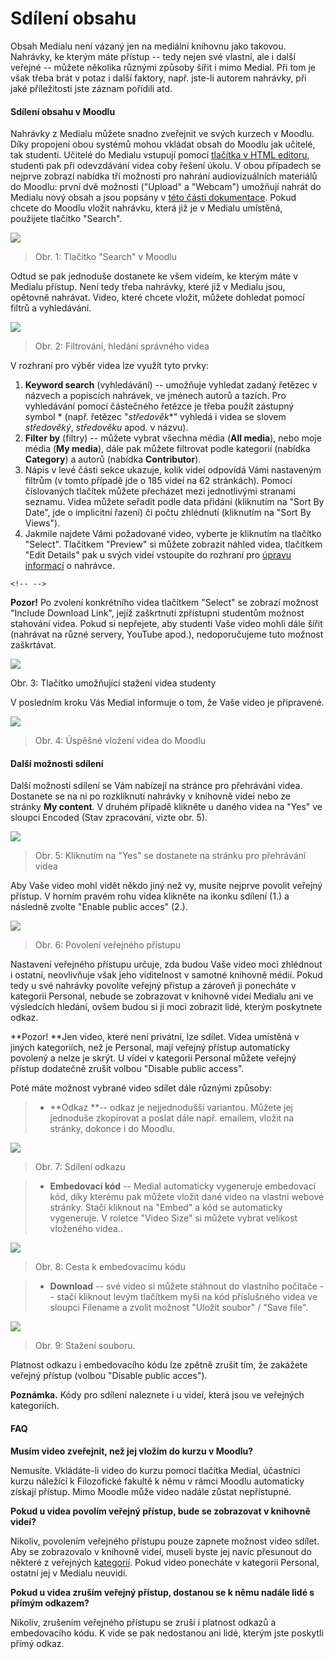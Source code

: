 Sdílení obsahu
==============







Obsah Medialu není vázaný jen na mediální knihovnu jako takovou.
Nahrávky, ke kterým máte přístup -- tedy nejen své vlastní, ale i další
veřejné -- můžete několika různými způsoby šířit i mimo Medial. Při tom
je však třeba brát v potaz i další faktory, např. jste-li autorem
nahrávky, při jaké příležitosti jste záznam pořídili atd. 

#### Sdílení obsahu v Moodlu

Nahrávky z Medialu můžete snadno zveřejnit ve svých kurzech v Moodlu.
Díky propojení obou systémů mohou vkládat obsah do Moodlu jak učitelé,
tak studenti. Učitelé do Medialu vstupují pomocí [tlačítka v HTML
editoru](/home/propojeni-s-moodlem#TOC-P-stup-do-Medialu), studenti pak
při odevzdávání videa coby řešení úkolu. V obou případech se nejprve
zobrazí nabídka tří možností pro nahrání audiovizuálních materiálů do
Moodlu: první dvě možnosti ("Upload" a "Webcam") umožňují nahrát do
Medialu nový obsah a jsou popsány v [této části
dokumentace](/home/jak-vkladat-obsah-prostrednictvim-moodlu). Pokud
chcete do Moodlu vložit nahrávku, která již je v Medialu umístěná,
použijete tlačítko "Search".

![](home/jak-muazu-sva-videa-sirit/A-1.png)



> Obr. 1: Tlačítko "Search" v Moodlu
> 

Odtud se pak jednoduše dostanete ke všem videím, ke kterým máte v
Medialu přístup. Není tedy třeba nahrávky, které již v Medialu jsou,
opětovně nahrávat. Video, které chcete vložit, můžete dohledat pomocí
filtrů a vyhledávání.

![](home/jak-muazu-sva-videa-sirit/search_03q.png)

> Obr. 2: Filtrování, hledání správného videa



V rozhraní pro výběr videa lze využít tyto prvky:

1.  **Keyword search** (vyhledávání) -- umožňuje vyhledat zadaný řetězec
    v názvech a popiscích nahrávek, ve jménech autorů a tazích. Pro
    vyhledávání pomocí částečného řetězce je třeba použít zástupný
    symbol * (např. řetězec "*středověk**" vyhledá i videa se slovem
    *středověký*, *středověku* apod. v názvu).
2.  **Filter by** (filtry) -- můžete vybrat všechna média (**All
    media**), nebo moje média (**My media**), dále pak můžete filtrovat
    podle kategorií (nabídka **Category**) a autorů (nabídka
    **Contributor**). 
3.  Nápis v levé části sekce ukazuje, kolik videí odpovídá Vámi
    nastaveným filtrům (v tomto případě jde o 185 videí na 62
    stránkách). Pomocí číslovaných tlačítek můžete přecházet mezi
    jednotlivými stranami seznamu. Videa můžete seřadit podle data
    přidání (kliknutím na "Sort By Date", jde o implicitní řazení) či
    počtu zhlédnutí (kliknutím na "Sort By Views").
4.  Jakmile najdete Vámi požadované video, vyberte je kliknutím na
    tlačítko "Select". Tlačítkem "Preview" si můžete zobrazit náhled
    videa, tlačítkem "Edit Details" pak u svých videí vstoupíte do
    rozhraní pro [úpravu
    informací](/home/jak-muazu-dodatecne-upravit-metadata#TOC-Editace-metadat)
    o nahrávce.

```
<!-- -->
```

**Pozor!** Po zvolení konkrétního videa tlačítkem "Select" se zobrazí
možnost "Include Download Link", jejíž zaškrtnutí zpřístupní studentům
možnost stahování videa. Pokud si nepřejete, aby studenti Vaše video
mohli dále šířit (nahrávat na různé servery, YouTube apod.),
nedoporučujeme tuto možnost zaškrtávat.

![](home/jak-muazu-sva-videa-sirit/A-3-druh%C3%A1-verze.png)

Obr. 3: Tlačítko umožňující stažení videa studenty



V posledním kroku Vás Medial informuje o tom, že Vaše video je
připravené.

![](home/jak-muazu-sva-videa-sirit/A-4.png)



> Obr. 4: Úspěšné vložení videa do Moodlu
> 

#### Další možnosti sdílení

Další možnosti sdílení se Vám nabízejí na stránce pro přehrávání videa.
Dostanete se na ni po rozkliknutí nahrávky v knihovně videí nebo ze
stránky **My content**. V druhém případě klikněte u daného videa na
"Yes" ve sloupci Encoded (Stav zpracování, vizte obr. 5). 

![](home/jak-muazu-sva-videa-sirit/encoded.png)

> Obr. 5: Kliknutím na "Yes" se dostanete na stránku pro přehrávání
> videa
>
> 

Aby Vaše video mohl vidět někdo jiný než vy, musíte nejprve povolit
veřejný přístup. V horním pravém rohu videa klikněte na ikonku sdílení
(1.) a následně zvolte "Enable public acces" (2.). 

![](home/jak-muazu-sva-videa-sirit/sovi_zpev1.png)

> Obr. 6: Povolení veřejného přístupu

> 

Nastavení veřejného přístupu určuje, zda budou Vaše video moci zhlédnout
i ostatní, neovlivňuje však jeho viditelnost v samotné knihovně médií.
Pokud tedy u své nahrávky povolíte veřejný přístup a zároveň ji
ponecháte v kategorii Personal, nebude se zobrazovat v knihovně videí
Medialu ani ve výsledcích hledání, ovšem budou si ji moci zobrazit lidé,
kterým poskytnete odkaz.

**Pozor! **Jen video, které není privátní, lze sdílet. Videa umístěná v
jiných kategoriích, než je Personal, mají veřejný přístup automaticky
povolený a nelze je skrýt. U videí v kategorii Personal můžete veřejný
přístup dodatečně zrušit volbou "Disable public access".

Poté máte možnost vybrané video sdílet dále různými způsoby:

> -   **Odkaz **-- odkaz je nejjednodušší variantou. Můžete jej
>     jednoduše zkopírovat a poslat dále např. emailem, vložit na
>     stránky, dokonce i do Moodlu. 

![](home/jak-muazu-sva-videa-sirit/sovi_zpev2.png)

> Obr. 7: Sdílení odkazu
> 

> -   **Embedovací kód** -- Medial automaticky vygeneruje embedovací
>     kód, díky kterému pak můžete vložit dané video na vlastní webové
>     stránky. Stačí kliknout na "Embed" a kód se automaticky
>     vygeneruje. V roletce "Video Size" si můžete vybrat velikost
>     vloženého videa..

![](home/jak-muazu-sva-videa-sirit/sovi_zpev3.png)

> Obr. 8: Cesta k embedovacímu kódu

> -   **Download** -- své video si můžete stáhnout do vlastního počítače
>     -- stačí kliknout levým tlačítkem myši na kód příslušného videa ve
>     sloupci Filename a zvolit možnost "Uložit soubor" / "Save
>     file".

[](/home/jak-muazu-sva-videa-sirit/sovi_zpev4.png?attredirects=0)

[](/home/jak-muazu-sva-videa-sirit/sovi_zpev4.png?attredirects=0)![](home/jak-muazu-sva-videa-sirit/B-5.png)

> 
>
> Obr. 9: Stažení souboru.



Platnost odkazu i embedovacího kódu lze zpětně zrušit tím, že zakážete
veřejný přístup (volbou "Disable public acces").

**Poznámka.** Kódy pro sdílení naleznete i u videí, která jsou ve
veřejných kategoriích.

#### FAQ

**Musím video zveřejnit, než jej vložím do kurzu v Moodlu?**

Nemusíte. Vkládáte-li video do kurzu pomocí tlačítka Medial, účastníci
kurzu náležící k Filozofické fakultě k němu v rámci Moodlu automaticky
získají přístup. Mimo Moodle může video nadále zůstat nepřístupné.


**Pokud u videa povolím veřejný přístup, bude se zobrazovat v knihovně
videí?**

Nikoliv, povolením veřejného přístupu pouze zapnete možnost video
sdílet. Aby se zobrazovalo v knihovně videí, museli byste jej navíc
přesunout do některé z veřejných
[kategorií](/home/jak-je-obsah-v-medialu-organizovan#TOC-Kategorie-vide-).
Pokud video ponecháte v kategorii Personal, ostatní jej v Medialu
neuvidí.


**Pokud u videa zruším veřejný přístup, dostanou se k němu nadále lidé s
přímým odkazem?**

Nikoliv, zrušením veřejného přístupu se zruší i platnost odkazů a
embedovacího kódu. K vide se pak nedostanou ani lidé, kterým jste
poskytli přímý odkaz.
